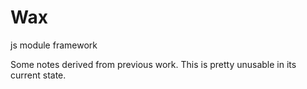 # Wax
js module framework

Some notes derived from previous work. This is pretty unusable in its current state.
